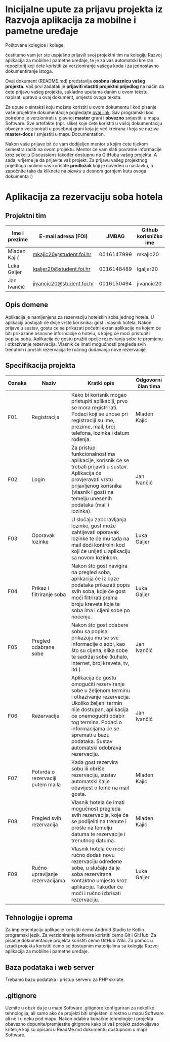 # Inicijalne upute za prijavu projekta iz Razvoja aplikacija za mobilne i pametne uređaje

Poštovane kolegice i kolege, 

čestitamo vam jer ste uspješno prijavili svoj projektni tim na kolegiju Razvoj aplikacija za mobilne i pametne uređaje, te je za vas automatski kreiran repozitorij koji ćete koristiti za verzioniranje vašega koda i za jednostavno dokumentiranje istoga.

Ovaj dokument (README.md) predstavlja **osobnu iskaznicu vašeg projekta**. Vaš prvi zadatak je **prijaviti vlastiti projektni prijedlog** na način da ćete prijavu vašeg projekta, sukladno uputama danim u ovom tekstu, napisati upravo u ovaj dokument, umjesto ovoga teksta.

Za upute o sintaksi koju možete koristiti u ovom dokumentu i kod pisanje vaše projektne dokumentacije pogledajte [ovaj link](https://guides.github.com/features/mastering-markdown/).
Sav programski kod potrebno je verzionirati u glavnoj **master** grani i **obvezno** smjestiti u mapu Software. Sve artefakte (npr. slike) koje ćete koristiti u vašoj dokumentaciju obvezno verzionirati u posebnoj grani koja je već kreirana i koja se naziva **master-docs** i smjestiti u mapu Documentation.

Nakon vaše prijave bit će vam dodijeljen mentor s kojim ćete tijekom semestra raditi na ovom projektu. Mentor će vam slati povratne informacije kroz sekciju Discussions također dostupnu na GitHubu vašeg projekta. A sada, vrijeme je da prijavite vaš projekt. Za prijavu vašeg projektnog prijedloga molimo vas koristite **predložak** koji je naveden u nastavku, a započnite tako da kliknete na *olovku* u desnom gornjem kutu ovoga dokumenta :) 

# Aplikacija za rezervaciju soba hotela

## Projektni tim

Ime i prezime | E-mail adresa (FOI) | JMBAG | Github korisničko ime | Seminarska grupa
------------  | ------------------- | ----- | --------------------- | ----------------
Mladen Kajić | mkajic20@student.foi.hr | 0016147999 | mkajic20 | IPS3-S-G1.1
Luka Galjer | lgaljer20@student.foi.hr | 0016148489 | lgaljer20 | IPS3-S-G1.1
Jan Ivančić | jivancic20@student.foi.hr | 0016150494 | jivancic20 | IPS3-S-G1.1

## Opis domene

Aplikacija je namijenjena za rezervaciju hotelskih soba jednog hotela. U aplikaciji postojati će dvije vrste korisnika: gost i vlasnik hotela.
Nakon prijave u sustav, gostu će se prikazati početni ekran aplikacije na kojem će biti prikazane osnovne informacije o hotelu, s kojeg će moći pristupiti popisu soba. 
Aplikacija će gostu pružiti opcije rezeviranja sobe te promjenu i otkazivanje rezervacija. 
Vlasnik će imati mogućnosti pregleda svih trenutnih i prošlih rezervacija te ručnog dodavanja nove rezervacije.

## Specifikacija projekta

Oznaka | Naziv | Kratki opis | Odgovorni član tima
------ | ----- | ----------- | -------------------
F01 | Registracija | Kako bi korisnik mogao pristupiti aplikaciji, prvo se mora registrirati. Podaci koji se unose pri registraciji su ime, prezime, mail, broj telefona, lozinka i datum rođenja. | Mladen Kajić
F02 | Login | Za pristup funkcionalnostima aplikacije, korisnik će se trebati prijaviti u sustav. Aplikacija će provjeravati vrstu prijavljenog korisnika (vlasnik i gost) na temelju unesenih podataka (mail i lozinka). | Jan Ivančić
F03 | Oporavak lozinke | U slučaju zaboravljanja lozinke, gost može zahtijevati oporavak lozinke te će mu tada na mail doći kontrolni kod koji će unijeti u aplikaciju sa novom lozinkom. | Luka Galjer
F04 | Prikaz i filtriranje soba | Nakon što gost navigira na pregled soba, aplikacija će iz baze podataka prikazati popis svih soba, koje će gost moći filtrirati prema broju kreveta koje ta soba ima i cijeni sobe po noćenju. | Luka Galjer
F05 | Pregled odabrane sobe | Nakon što gost odabere sobu sa popisa, prikazuju mu se sve informacije o sobi, kao što su cijena, slika sobe te sadržaj sobe (kuhalo, internet, broj kreveta, tv, itd.). | Jan Ivančić
F06 | Rezervacije | Aplikacija će gostu omogućiti rezerviranje sobe u željenom terminu i otkazivanje rezervacija. Ukoliko željeni termin nije dostupan, aplikacija će onemogućiti odabir tog termina. Podaci o informacijama će se spremati u bazu podataka. Sustav automatski odobrava rezervaciju. | Jan Ivančić
F07 | Potvrda o rezervaciji putem maila | Kada gost rezervira sobu ili obriše rezervaciju, sustav automatski šalje obavijest o tome na mail gosta. | Mladen Kajić
F08 | Pregled svih rezervacija | Vlasnik hotela će imati mogućnost pregleda svih rezervacija, koje će se podijeliti na trenute i prošle na temelju datuma te rezervacije i trenutnog datuma. | Mladen Kajić
F09 | Ručno upravljanje rezervacijama | Vlasnik hotela će moći ručno dodati novu rezervaciju određene sobe, u slučaju da je soba rezervirana kontaktno umjesto kroz aplikaciju. Također će moći i ručno izbrisati rezervaciju. | Luka Galjer


## Tehnologije i oprema

Za implementaciju aplikacije koristiti ćemo Android Studio te Kotlin programski jezik. Za verzioniranje softvera koristiti ćemo Git i GitHub. Za pisanje dokumentacije projekta koristiti ćemo GitHub Wiki. Za pomoć u izradi projekta koristiti ćemo se dostupnim materijalima sa kolegija Razvoj aplikacija za mobilne i pametne uređaje. 

## Baza podataka i web server

Trebamo bazu podataka i pristup serveru za PHP skripte.

## .gitignore
Uzmite u obzir da je u mapi Software .gitignore konfiguriran za nekoliko tehnologija, ali samo ako će projekti biti smješteni direktno u mapu Software ali ne i u neku pod mapu. Nakon odabira konačne tehnologije i projekta obavezno dopunite/premjestite gitignore kako bi vaš projekt zadovoljavao kriterije koji su opisani u ReadMe.md dokumentu dostupnom u mapi Software.
